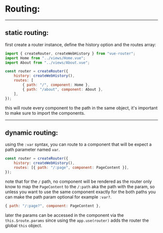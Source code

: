 <!-- @format -->

# Routing:

---

## static routing:

first create a router instance, define the history option and the routes array:

```javascript
import { createRouter, createWebHistory } from "vue-router";
import Home from "../views/Home.vue";
import About from "../views/About.vue";

const router = createRouter({
	history: createWebHistory(),
	routes: [
		{ path: "/", component: Home },
		{ path: "/about", component: About },
	],
});
```

this will route every component to the path in the same object, it's important to make sure to import the components.

---

## dynamic routing:

using the `:var` syntax, you can route to a component that will be expect a path parameter named `var`.

```javascript
const router = createRouter({
	history: createWebHistory(),
	routes: [{ path: "/:page", component: PageContent }],
});
```

note that for the `/` path, no component will be rendered as the router only know to map the `PageContent` to the `/:path` aka the path with the param, so unless you want to use the same component exactly for the both paths you can make the path param optional for example `:var?`.

```javascript
{ path: "/:page?", component: PageContent },
```

later the params can be accessed in the component via the `this.$route.params` since using the `app.use(router)` adds the router the global `this` object.
